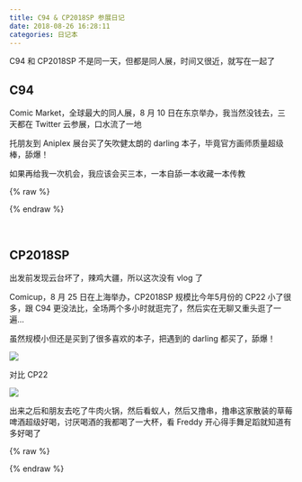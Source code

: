 ```yaml
---
title: C94 & CP2018SP 参展日记
date: 2018-08-26 16:28:11
categories: 日记本
---
```

C94 和 CP2018SP 不是同一天，但都是同人展，时间又很近，就写在一起了

## C94

Comic Market，全球最大的同人展，8 月 10 日在东京举办，我当然没钱去，三天都在 Twitter 云参展，口水流了一地

托朋友到 Aniplex 展台买了矢吹健太朗的 darling 本子，毕竟官方画师质量超级棒，舔爆！

如果再给我一次机会，我应该会买三本，一本自舔一本收藏一本传教
<!--more-->

{% raw %}
<script src="https://cdn.jsdelivr.net/npm/hls.js/dist/hls.min.js"></script>
<div class="dplayer" id="dplayer-c94"></div>
<script>
$(function () {
    var dp = new DPlayer({
        container: document.getElementById('dplayer-c94'),
        preload: 'metadata',
        mutex: false,
        video:{
            quality: [{
                name: '高清1080P',
                url: 'https://api.dogecloud.com/player/get.m3u8?vcode=f9d8bcc4d22809dd&userId=17&vtype=10&ext=.m3u8',
            }, {
                name: '高清720P',
                url: 'https://api.dogecloud.com/player/get.m3u8?vcode=f9d8bcc4d22809dd&userId=17&vtype=5&ext=.m3u8',
            }, {
                name: '清晰540P',
                url: 'https://api.dogecloud.com/player/get.m3u8?vcode=f9d8bcc4d22809dd&userId=17&vtype=1&ext=.m3u8',
            }, {
                name: '流畅360P',
                url: 'https://api.dogecloud.com/player/get.m3u8?vcode=f9d8bcc4d22809dd&userId=17&vtype=96&ext=.m3u8',
            }],
            defaultQuality: 0,
            type: 'hls',
        },
        danmaku:{
            id: 'diygodme-c94',
            api: 'https://api.diygod.me/dplayer/'
        }
    });
    window.dplayers || (window.dplayers = []);
    window.dplayers.push(dp);
});
</script>
{% endraw %}

&nbsp;

## CP2018SP

出发前发现云台坏了，辣鸡大疆，所以这次没有 vlog 了

Comicup，8 月 25 日在上海举办，CP2018SP 规模比今年5月份的 CP22 小了很多，跟 C94 更没法比，全场两个多小时就逛完了，然后实在无聊又重头逛了一遍...

虽然规模小但还是买到了很多喜欢的本子，把遇到的 darling 都买了，舔爆！

![](https://diygod.me/images/cp2018sp.jpg)

对比 CP22

![](https://diygod.me/images/cp22.jpg)

出来之后和朋友去吃了牛肉火锅，然后看蚁人，然后又撸串，撸串这家散装的草莓啤酒超级好喝，讨厌喝酒的我都喝了一大杯，看 Freddy 开心得手舞足蹈就知道有多好喝了

{% raw %}
<style>
#dplayer-cp2018sp .dplayer-notice {
    display: none;
}
</style>
<div class="dplayer" id="dplayer-cp2018sp"></div>
<script>
$(function () {
    var dp = new DPlayer({
        container: document.getElementById('dplayer-cp2018sp'),
        preload: 'metadata',
        loop: true,
        autoplay: true,
        mutex: false,
        video:{
            quality: [{
                name: '高清1080P',
                url: 'https://api.dogecloud.com/player/get.m3u8?vcode=e8b5313bc4880251&userId=17&vtype=10&ext=.m3u8',
            }, {
                name: '高清720P',
                url: 'https://api.dogecloud.com/player/get.m3u8?vcode=e8b5313bc4880251&userId=17&vtype=5&ext=.m3u8',
            }, {
                name: '清晰540P',
                url: 'https://api.dogecloud.com/player/get.m3u8?vcode=e8b5313bc4880251&userId=17&vtype=1&ext=.m3u8',
            }, {
                name: '流畅360P',
                url: 'https://api.dogecloud.com/player/get.m3u8?vcode=e8b5313bc4880251&userId=17&vtype=96&ext=.m3u8',
            }],
            defaultQuality: 0,
            type: 'hls',
        },
        danmaku:{
            id: 'diygodme-cp2018sp',
            api: 'https://api.diygod.me/dplayer/'
        }
    });
    window.dplayers || (window.dplayers = []);
    window.dplayers.push(dp);
});
</script>
{% endraw %}

&nbsp;